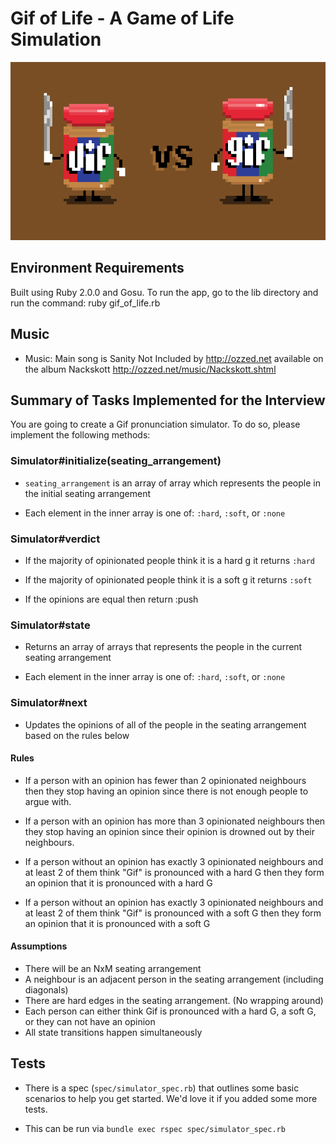 # Gif of Life - A Game of Life Simulation

![alt tag](https://github.com/rockarts/gif-of-life/blob/master/lib/images/logo.gif)

## Environment Requirements

Built using Ruby 2.0.0 and Gosu. To run the app, go to the lib directory and run the command: 
ruby gif_of_life.rb

## Music
- Music: Main song is Sanity Not Included by http://ozzed.net available on the album Nackskott http://ozzed.net/music/Nackskott.shtml


## Summary of Tasks Implemented for the Interview
 
You are going to create a Gif pronunciation simulator. To do so, please implement the following methods:

### Simulator#initialize(seating_arrangement)

- `seating_arrangement` is an array of array which represents the people in the initial seating arrangement

- Each element in the inner array is one of: `:hard`, `:soft`, or `:none`

### Simulator#verdict

- If the majority of opinionated people think it is a hard g it returns `:hard`

- If the majority of opinionated people think it is a soft g it returns `:soft`

- If the opinions are equal then return :push

### Simulator#state

- Returns an array of arrays that represents the people in the current seating arrangement

- Each element in the inner array is one of: `:hard`, `:soft`, or `:none`

### Simulator#next

- Updates the opinions of all of the people in the seating arrangement based on the rules below

#### Rules

- If a person with an opinion has fewer than 2 opinionated neighbours then they stop having an opinion since there is not enough people to argue with. 

- If a person with an opinion has more than 3 opinionated neighbours then they stop having an opinion since their opinion is drowned out by their neighbours. 

- If a person without an opinion has exactly 3 opinionated neighbours and at least 2 of them think "Gif" is pronounced with a hard G then they form an opinion that it is pronounced with a hard G

- If a person without an opinion has exactly 3 opinionated neighbours and at least 2 of them think "Gif" is pronounced with a soft G then they form an opinion that it is pronounced with a soft G

#### Assumptions 
- There will be an NxM seating arrangement
- A neighbour is an adjacent person in the seating arrangement (including diagonals)
- There are hard edges in the seating arrangement. (No wrapping around)
- Each person can either think Gif is pronounced with a hard G, a soft G, or they can not have an opinion
- All state transitions happen simultaneously

## Tests

- There is a spec (`spec/simulator_spec.rb`) that outlines some basic scenarios to help you get started. We'd love it if you added some more tests. 

- This can be run via `bundle exec rspec spec/simulator_spec.rb`
